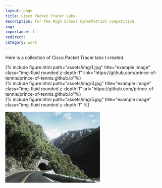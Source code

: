 ```yaml
---
layout: page
title: Cisco Packet Tracer Labs
description: for the High School CyberPatriot competition
img: 
importance: 1
redirect: 
category: work
---
```


Here is a collection of Cisco Packet Tracer labs I created. 

<div class="row">
    <div class="col-sm mt-3 mt-md-0">
        {% include figure.html path="assets/img/1.jpg" title="example image" class="img-fluid rounded z-depth-1" link="https://github.com/prince-of-tennis/prince-of-tennis.github.io"%}
    </div>
    <div class="col-sm mt-3 mt-md-0">
        {% include figure.html path="assets/img/3.jpg" title="example image" class="img-fluid rounded z-depth-1" url="https://github.com/prince-of-tennis/prince-of-tennis.github.io"%}
    </div>
    <div class="col-sm mt-3 mt-md-0">
        {% include figure.html path="assets/img/5.jpg" title="example image" class="img-fluid rounded z-depth-1" %}
    </div>
</div>

<a href="assets/img/5.jpg" target="_blank"><img src="assets/img/1.jpg" width="300" height="225" alt="img test" /></a>